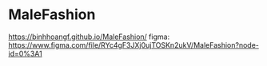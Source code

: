 # MaleFashion
https://binhhoangf.github.io/MaleFashion/
figma: https://www.figma.com/file/RYc4gF3JXj0ujTOSKn2ukV/MaleFashion?node-id=0%3A1
